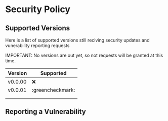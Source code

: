 # Security Policy

## Supported Versions

Here is a list of supported versions still reciving security updates and vunerability reporting requests

IMPORTANT: No versions are out yet, so not requests will be granted at this time. 

| Version | Supported          |
| ------- | ------------------ |
| v0.0.00 | :x:                |
| v0.0.01 | :greencheckmark:                   |
|         |                    |
|         |                    |

## Reporting a Vulnerability


